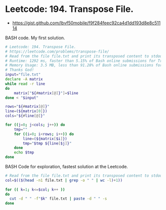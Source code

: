 # Leetcode: 194. Transpose File.

- https://gist.github.com/lbvf50mobile/f9f284feec92ca4d1dd193d8e8c51114

BASH code. My first solution.
```Bash
# Leetcode: 194. Transpose File.
# https://leetcode.com/problems/transpose-file/
# Read from the file file.txt and print its transposed content to stdout.
# Runtime: 1292 ms, faster than 5.15% of Bash online submissions for Transpose File.
# Memory Usage: 3.5 MB, less than 91.28% of Bash online submissions for Transpose File.
# Thanks God!
input="file.txt"
declare -A matrix
while read -r line
do
	matrix["${#matrix[@]}"]=$line
done < "$input"

rows="${#matrix[@]}"
line=(${matrix[0]})
cols="${#line[@]}"

for ((j=0; j<cols; j++)) do
	tmp=""
	for ((i=0; i<rows; i++)) do
		line=(${matrix[$i]})
		tmp="$tmp ${line[$j]}"
	done
	echo $tmp
done
```
BASH Code for exploration, fastest solution at the Leetcode.
```Bash
# Read from the file file.txt and print its transposed content to stdout.
col=$(($(head -n1 file.txt | grep -o " " | wc -l)+1))
 
for (( k=1; k<=$col; k++ ))
do
  cut -d " " -f"$k" file.txt | paste -d " " -s
done
```
